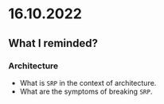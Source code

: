 # 16.10.2022

## What I reminded?

### Architecture

- What is `SRP` in the context of architecture.
- What are the symptoms of breaking `SRP`.
